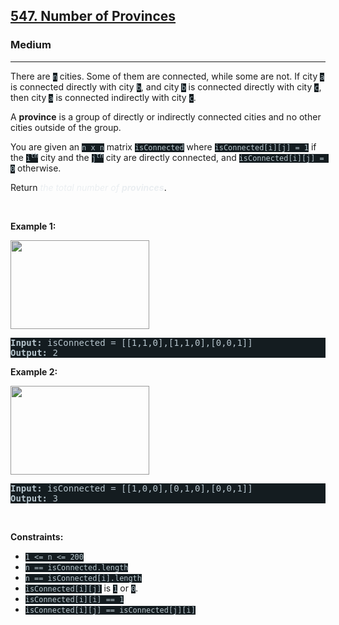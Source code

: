 <h2><a href="https://leetcode.com/problems/number-of-provinces/">547. Number of Provinces</a></h2><h3>Medium</h3><hr><div><p>There are <code style="background-color: rgb(20, 28, 32) !important; color: rgb(184, 199, 206) !important;">n</code> cities. Some of them are connected, while some are not. If city <code style="background-color: rgb(20, 28, 32) !important; color: rgb(184, 199, 206) !important;">a</code> is connected directly with city <code style="background-color: rgb(20, 28, 32) !important; color: rgb(184, 199, 206) !important;">b</code>, and city <code style="background-color: rgb(20, 28, 32) !important; color: rgb(184, 199, 206) !important;">b</code> is connected directly with city <code style="background-color: rgb(20, 28, 32) !important; color: rgb(184, 199, 206) !important;">c</code>, then city <code style="background-color: rgb(20, 28, 32) !important; color: rgb(184, 199, 206) !important;">a</code> is connected indirectly with city <code style="background-color: rgb(20, 28, 32) !important; color: rgb(184, 199, 206) !important;">c</code>.</p>

<p>A <strong>province</strong> is a group of directly or indirectly connected cities and no other cities outside of the group.</p>

<p>You are given an <code style="background-color: rgb(20, 28, 32) !important; color: rgb(184, 199, 206) !important;">n x n</code> matrix <code style="background-color: rgb(20, 28, 32) !important; color: rgb(184, 199, 206) !important;">isConnected</code> where <code style="background-color: rgb(20, 28, 32) !important; color: rgb(184, 199, 206) !important;">isConnected[i][j] = 1</code> if the <code style="background-color: rgb(20, 28, 32) !important; color: rgb(184, 199, 206) !important;">i<sup>th</sup></code> city and the <code style="background-color: rgb(20, 28, 32) !important; color: rgb(184, 199, 206) !important;">j<sup>th</sup></code> city are directly connected, and <code style="background-color: rgb(20, 28, 32) !important; color: rgb(184, 199, 206) !important;">isConnected[i][j] = 0</code> otherwise.</p>

<p>Return <em style="color: rgb(234, 238, 241) !important;">the total number of <strong>provinces</strong></em>.</p>

<p>&nbsp;</p>
<p><strong>Example 1:</strong></p>
<img alt="" src="https://assets.leetcode.com/uploads/2020/12/24/graph1.jpg" style="width: 222px; height: 142px; filter: saturate(0.9) brightness(0.8); color: rgb(194, 207, 214) !important;">
<pre style="background-color: rgb(20, 28, 32) !important; color: rgb(183, 198, 206) !important;"><strong>Input:</strong> isConnected = [[1,1,0],[1,1,0],[0,0,1]]
<strong>Output:</strong> 2
</pre>

<p><strong>Example 2:</strong></p>
<img alt="" src="https://assets.leetcode.com/uploads/2020/12/24/graph2.jpg" style="width: 222px; height: 142px; filter: saturate(0.9) brightness(0.8);">
<pre style="background-color: rgb(20, 28, 32) !important; color: rgb(183, 198, 206) !important;"><strong>Input:</strong> isConnected = [[1,0,0],[0,1,0],[0,0,1]]
<strong>Output:</strong> 3
</pre>

<p>&nbsp;</p>
<p><strong>Constraints:</strong></p>

<ul>
	<li><code style="background-color: rgb(20, 28, 32) !important; color: rgb(184, 199, 206) !important;">1 &lt;= n &lt;= 200</code></li>
	<li><code style="background-color: rgb(20, 28, 32) !important; color: rgb(184, 199, 206) !important;">n == isConnected.length</code></li>
	<li><code style="background-color: rgb(20, 28, 32) !important; color: rgb(184, 199, 206) !important;">n == isConnected[i].length</code></li>
	<li><code style="background-color: rgb(20, 28, 32) !important; color: rgb(184, 199, 206) !important;">isConnected[i][j]</code> is <code style="background-color: rgb(20, 28, 32) !important; color: rgb(184, 199, 206) !important;">1</code> or <code style="background-color: rgb(20, 28, 32) !important; color: rgb(184, 199, 206) !important;">0</code>.</li>
	<li><code style="background-color: rgb(20, 28, 32) !important; color: rgb(184, 199, 206) !important;">isConnected[i][i] == 1</code></li>
	<li><code style="background-color: rgb(20, 28, 32) !important; color: rgb(184, 199, 206) !important;">isConnected[i][j] == isConnected[j][i]</code></li>
</ul>
</div>